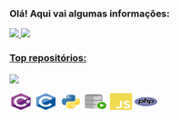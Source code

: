 ### Olá! Aqui vai algumas informações:

<div>
  <a href="https://github.com/kvrolinne">
  <img height="160em" src="https://github-readme-stats.vercel.app/api?username=kvrolinne&show_icons=true&theme=midnight-purple&include_all_commits=true&count_private=true"/>
  <img height="160em" src="https://github-readme-stats.vercel.app/api/top-langs/?username=kvrolinne&layout=compact&langs_count=7&theme=midnight-purple"/>
</div>

### Top repositórios:

<a href="https://github.com/kvrolinne/LP1-FACESG">
  <img align="center" src="https://github-readme-stats.vercel.app/api/pin/?username=kvrolinne&repo=LP1-FACESG&theme=midnight-purple" />
</a>

<div style="display: inline_block"><br>
  <img align="center" alt="Linne-Csharp" height="30" width="40" src="https://raw.githubusercontent.com/devicons/devicon/master/icons/csharp/csharp-original.svg">
  <img align="center" alt="Linne-Java" height="30" width="40" src="https://raw.githubusercontent.com/devicons/devicon/master/icons/c/c-original.svg">
  <img align="center" alt="Linne-Python" height="30" width="40" src="https://raw.githubusercontent.com/devicons/devicon/master/icons/python/python-original.svg">
  <img align="center" alt="Linne-SQL" height="30" width="40" src="https://raw.githubusercontent.com/devicons/devicon/master/icons/sqldeveloper/sqldeveloper-original.svg">
  <img align="center" alt="Linne-Js" height="30" width="40" src="https://raw.githubusercontent.com/devicons/devicon/master/icons/javascript/javascript-plain.svg">
  <img align="center" alt="Linne-PHP" height="30" width="40" src="https://raw.githubusercontent.com/devicons/devicon/master/icons/php/php-original.svg">
</div>
